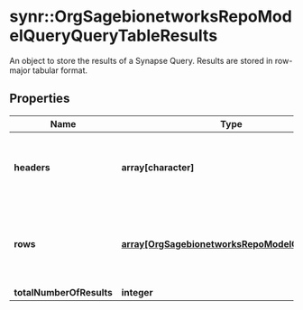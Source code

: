 # synr::OrgSagebionetworksRepoModelQueryQueryTableResults

An object to store the results of a Synapse Query. Results are stored in row-major tabular format.

## Properties
Name | Type | Description | Notes
------------ | ------------- | ------------- | -------------
**headers** | **array[character]** | The ordered list of column headers (attribute names). | [optional] 
**rows** | [**array[OrgSagebionetworksRepoModelQueryRow]**](org.sagebionetworks.repo.model.query.Row.md) | The ordered list of row data. Each row corresponds to one object. | [optional] 
**totalNumberOfResults** | **integer** |  | [optional] 


